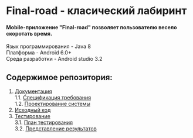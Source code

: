 # Final-road - класический лабиринт

#### Mobile-приложение "Final-road" позволяет пользователю весело скоротать время.  
Язык программирования - Java 8   
Платформа - Android 6.0+   
Среда разработки - Android studio 3.2

## Содержимое репозитория:
1. [Документация](Documents)  
1.1. [Спецификация требования](Documents/SRS.md)  
1.2. [Проектирование системы](Documents/SDS.md)
2. [Исходный код](source_code/src/main/java/com/dogvogol/Final-road)
3. [Тестирование](Documents)  
3.1. [План тестирования](Documents/testplan.md)  
3.2. [Представление результатов](Documents/testresult.md)  
